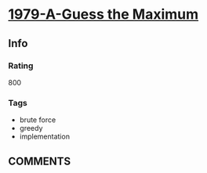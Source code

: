 # [1979-A-Guess the Maximum](https://codeforces.com/problemset/problem/1979/A)

## Info

### Rating

800

### Tags

- brute force
- greedy
- implementation

## __COMMENTS__

> 
